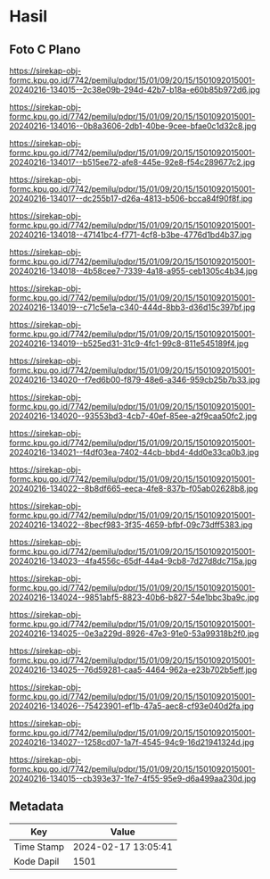 # Hasil

## Foto C Plano

https://sirekap-obj-formc.kpu.go.id/7742/pemilu/pdpr/15/01/09/20/15/1501092015001-20240216-134015--2c38e09b-294d-42b7-b18a-e60b85b972d6.jpg

https://sirekap-obj-formc.kpu.go.id/7742/pemilu/pdpr/15/01/09/20/15/1501092015001-20240216-134016--0b8a3606-2db1-40be-9cee-bfae0c1d32c8.jpg

https://sirekap-obj-formc.kpu.go.id/7742/pemilu/pdpr/15/01/09/20/15/1501092015001-20240216-134017--b515ee72-afe8-445e-92e8-f54c289677c2.jpg

https://sirekap-obj-formc.kpu.go.id/7742/pemilu/pdpr/15/01/09/20/15/1501092015001-20240216-134017--dc255b17-d26a-4813-b506-bcca84f90f8f.jpg

https://sirekap-obj-formc.kpu.go.id/7742/pemilu/pdpr/15/01/09/20/15/1501092015001-20240216-134018--47141bc4-f771-4cf8-b3be-4776d1bd4b37.jpg

https://sirekap-obj-formc.kpu.go.id/7742/pemilu/pdpr/15/01/09/20/15/1501092015001-20240216-134018--4b58cee7-7339-4a18-a955-ceb1305c4b34.jpg

https://sirekap-obj-formc.kpu.go.id/7742/pemilu/pdpr/15/01/09/20/15/1501092015001-20240216-134019--c71c5e1a-c340-444d-8bb3-d36d15c397bf.jpg

https://sirekap-obj-formc.kpu.go.id/7742/pemilu/pdpr/15/01/09/20/15/1501092015001-20240216-134019--b525ed31-31c9-4fc1-99c8-811e545189f4.jpg

https://sirekap-obj-formc.kpu.go.id/7742/pemilu/pdpr/15/01/09/20/15/1501092015001-20240216-134020--f7ed6b00-f879-48e6-a346-959cb25b7b33.jpg

https://sirekap-obj-formc.kpu.go.id/7742/pemilu/pdpr/15/01/09/20/15/1501092015001-20240216-134020--93553bd3-4cb7-40ef-85ee-a2f9caa50fc2.jpg

https://sirekap-obj-formc.kpu.go.id/7742/pemilu/pdpr/15/01/09/20/15/1501092015001-20240216-134021--f4df03ea-7402-44cb-bbd4-4dd0e33ca0b3.jpg

https://sirekap-obj-formc.kpu.go.id/7742/pemilu/pdpr/15/01/09/20/15/1501092015001-20240216-134022--8b8df665-eeca-4fe8-837b-f05ab02628b8.jpg

https://sirekap-obj-formc.kpu.go.id/7742/pemilu/pdpr/15/01/09/20/15/1501092015001-20240216-134022--8becf983-3f35-4659-bfbf-09c73dff5383.jpg

https://sirekap-obj-formc.kpu.go.id/7742/pemilu/pdpr/15/01/09/20/15/1501092015001-20240216-134023--4fa4556c-65df-44a4-9cb8-7d27d8dc715a.jpg

https://sirekap-obj-formc.kpu.go.id/7742/pemilu/pdpr/15/01/09/20/15/1501092015001-20240216-134024--9851abf5-8823-40b6-b827-54e1bbc3ba9c.jpg

https://sirekap-obj-formc.kpu.go.id/7742/pemilu/pdpr/15/01/09/20/15/1501092015001-20240216-134025--0e3a229d-8926-47e3-91e0-53a99318b2f0.jpg

https://sirekap-obj-formc.kpu.go.id/7742/pemilu/pdpr/15/01/09/20/15/1501092015001-20240216-134025--76d59281-caa5-4464-962a-e23b702b5eff.jpg

https://sirekap-obj-formc.kpu.go.id/7742/pemilu/pdpr/15/01/09/20/15/1501092015001-20240216-134026--75423901-ef1b-47a5-aec8-cf93e040d2fa.jpg

https://sirekap-obj-formc.kpu.go.id/7742/pemilu/pdpr/15/01/09/20/15/1501092015001-20240216-134027--1258cd07-1a7f-4545-94c9-16d21941324d.jpg

https://sirekap-obj-formc.kpu.go.id/7742/pemilu/pdpr/15/01/09/20/15/1501092015001-20240216-134015--cb393e37-1fe7-4f55-95e9-d6a499aa230d.jpg


## Metadata

| Key        | Value               |
| ---------- | ------------------- |
| Time Stamp | 2024-02-17 13:05:41 |
| Kode Dapil | 1501                |



